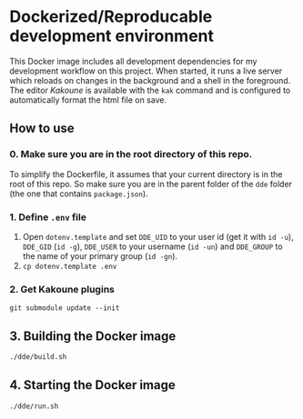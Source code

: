 # Dockerized/Reproducable development environment

This Docker image includes all development dependencies for my development
workflow on this project. When started, it runs a live server which reloads on
changes in the background and a shell in the foreground. The editor *Kakoune*
is available with the `kak` command and is configured to automatically format
the html file on save.

## How to use

### 0. Make sure you are in the root directory of this repo.

To simplify the Dockerfile, it assumes that your current directory is in the
root of this repo. So make sure you are in the parent folder of the `dde`
folder (the one that contains `package.json`).

### 1. Define `.env` file

1. Open `dotenv.template` and set `DDE_UID` to your user id (get it with
`id -u`), `DDE_GID` (`id -g`), `DDE_USER` to your username (`id -un`) and
`DDE_GROUP` to the name of your primary group (`id -gn`).
2. `cp dotenv.template .env`

### 2. Get Kakoune plugins

`git submodule update --init`

## 3. Building the Docker image

```bash
./dde/build.sh
```

## 4. Starting the Docker image

```bash
./dde/run.sh
```
